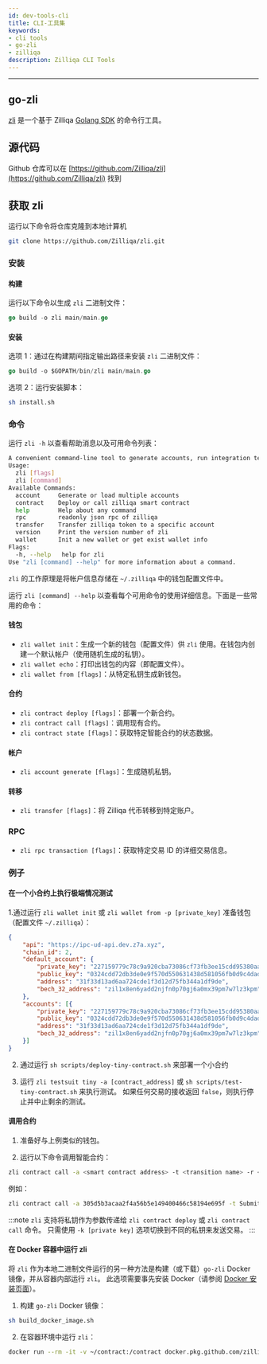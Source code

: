 ```yaml
---
id: dev-tools-cli
title: CLI-工具集
keywords: 
- cli tools
- go-zli
- zilliqa
description: Zilliqa CLI Tools
---
```


---

## go-zli

[zli](https://github.com/Zilliqa/zli) 是一个基于 Zilliqa [Golang SDK](https://github.com/Zilliqa/gozilliqa-sdk) 的命令行工具。

## 源代码

Github 仓库可以在 [https://github.com/Zilliqa/zli](https://github.com/Zilliqa/zli) 找到

## 获取 zli
运行以下命令将仓库克隆到本地计算机
```bash
git clone https://github.com/Zilliqa/zli.git
```

### 安装

#### 构建

运行以下命令以生成 `zli` 二进制文件：

```go
go build -o zli main/main.go
```

#### 安装

选项 1：通过在构建期间指定输出路径来安装 `zli` 二进制文件：

```go
go build -o $GOPATH/bin/zli main/main.go
```

选项 2：运行安装脚本：

```bash
sh install.sh
```

### 命令

运行 `zli -h` 以查看帮助消息以及可用命令列表：

```bash
A convenient command-line tool to generate accounts, run integration testings or run http server .etc
Usage:
  zli [flags]
  zli [command]
Available Commands:
  account     Generate or load multiple accounts
  contract    Deploy or call zilliqa smart contract
  help        Help about any command
  rpc         readonly json rpc of zilliqa
  transfer    Transfer zilliqa token to a specific account
  version     Print the version number of zli
  wallet      Init a new wallet or get exist wallet info
Flags:
  -h, --help   help for zli
Use "zli [command] --help" for more information about a command.
```

`zli` 的工作原理是将帐户信息存储在 `~/.zilliqa` 中的钱包配置文件中。

运行 `zli [command] --help` 以查看每个可用命令的使用详细信息。下面是一些常用的命令：

#### 钱包

* `zli wallet init`：生成一个新的钱包（配置文件）供 `zli` 使用。在钱包内创建一个默认帐户（使用随机生成的私钥）。
* `zli wallet echo`：打印出钱包的内容（即配置文件）。
* `zli wallet from [flags]`：从特定私钥生成新钱包。

#### 合约

* `zli contract deploy [flags]`：部署一个新合约。
* `zli contract call [flags]`：调用现有合约。
* `zli contract state [flags]`：获取特定智能合约的状态数据。

#### 帐户

* `zli account generate [flags]`：生成随机私钥。

#### 转移

* `zli transfer [flags]`：将 Zilliqa 代币转移到特定账户。

### RPC

* `zli rpc transaction [flags]`：获取特定交易 ID 的详细交易信息。

### 例子

#### 在一个小合约上执行极端情况测试

1.通过运行 `zli wallet init` 或 `zli wallet from -p [private_key]` 准备钱包（配置文件 `~/.zilliqa`）：

```json
{
	"api": "https://ipc-ud-api.dev.z7a.xyz",
	"chain_id": 2,
	"default_account": {
		"private_key": "227159779c78c9a920cba73086cf73fb3ee15cdd95380aa3b93757669e345300",
		"public_key": "0324cdd72db3de0e9f570d550631438d581056fb0d9c4daddbad2928eaf49f54ee",
		"address": "31f33d13ad6aa724cde1f3d12d75fb344a1df9de",
		"bech_32_address": "zil1x8en6yadd2njfn0p70gj6a0mx39pm7w7lz3kpm"
	},
	"accounts": [{
		"private_key": "227159779c78c9a920cba73086cf73fb3ee15cdd95380aa3b93757669e345300",
		"public_key": "0324cdd72db3de0e9f570d550631438d581056fb0d9c4daddbad2928eaf49f54ee",
		"address": "31f33d13ad6aa724cde1f3d12d75fb344a1df9de",
		"bech_32_address": "zil1x8en6yadd2njfn0p70gj6a0mx39pm7w7lz3kpm"
	}]
}
```

2. 通过运行 `sh scripts/deploy-tiny-contract.sh` 来部署一个小合约

3. 运行 `zli testsuit tiny -a [contract_address]` 或 `sh scripts/test-tiny-contract.sh` 来执行测试。 如果任何交易的接收返回 `false`，则执行停止并中止剩余的测试。

#### 调用合约

1. 准备好与上例类似的钱包。

2. 运行以下命令调用智能合约：

```bash
zli contract call -a <smart contract address> -t <transition name> -r <parameter>
```

例如：

```bash
zli contract call -a 305d5b3acaa2f4a56b5e149400466c58194e695f -t SubmitTransaction -r "[{\"vname\":\"recipient\",\"type\":\"ByStr20\",\"value\":\"0x381f4008505e940ad7681ec3468a719060caf796\"},{\"vname\":\"amount\",\"type\":\"Uint128\",\"value\":\"10\"},{\"vname\":\"tag\",\"type\":\"String\",\"value\":\"a\"}]"
```

:::note
`zli` 支持将私钥作为参数传递给 `zli contract deploy` 或 `zli contract call` 命令。 只需使用 `-k [private key]` 选项切换到不同的私钥来发送交易。
:::

#### 在 Docker 容器中运行 zli

将 `zli` 作为本地二进制文件运行的另一种方法是构建（或下载）`go-zli` Docker 镜像，并从容器内部运行 `zli`。 此选项需要事先安装 Docker（请参阅 [Docker 安装页面](https://docs.docker.com/install/)）。

1. 构建 `go-zli` Docker 镜像：

```bash
sh build_docker_image.sh
```

2. 在容器环境中运行 `zli`：

```bash
docker run --rm -it -v ~/contract:/contract docker.pkg.github.com/zilliqa/zli/zli bash
```